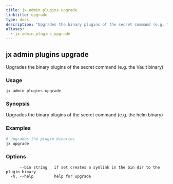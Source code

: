 ```yaml
---
title: jx admin plugins upgrade
linktitle: upgrade
type: docs
description: "Upgrades the binary plugins of the secret command (e.g. the Vault binary)"
aliases:
  - jx-admin_plugins_upgrade
---
```


## jx admin plugins upgrade

Upgrades the binary plugins of the secret command (e.g. the Vault binary)

### Usage

```
jx admin plugins upgrade
```

### Synopsis

Upgrades the binary plugins of the secret command (e.g. the helm binary)

### Examples

  ```bash
  # upgrades the plugin binaries
  jx upgrade

  ```
### Options

```
      --bin string   if set creates a symlink in the bin dir to the plugin binary
  -h, --help         help for upgrade
```

